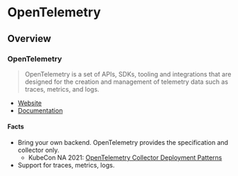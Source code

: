 # OpenTelemetry 

## Overview

### OpenTelemetry

> OpenTelemetry is a set of APIs, SDKs, tooling and integrations that are designed for the creation and management of telemetry data such as traces, metrics, and logs. 

- [Website](https://opentelemetry.io/)
- [Documentation](https://opentelemetry.io/docs/)

#### Facts

- Bring your own backend. OpenTelemetry provides the specification and collector only. 
    - KubeCon NA 2021: [OpenTelemetry Collector Deployment Patterns](https://www.youtube.com/watch?v=WhRrwSHDBFs) 
- Support for traces, metrics, logs.